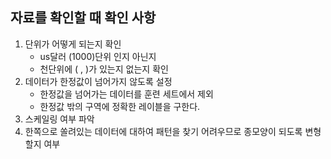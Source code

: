 ## 자료를 확인할 때 확인 사항
1. 단위가 어떻게 되는지 확인
    - us달러 (1000)단위 인지 아닌지
    - 천단위에 ( , )가 있는지 없는지 확인
2. 데이터가 한정값이 넘어가지 않도록 설정
    - 한정값을 넘어가는 데이터를 훈련 세트에서 제외
    - 한정값 밖의 구역에 정확한 레이블을 구한다.
3. 스케일링 여부 파악
4. 한쪽으로 쏠려있는 데이터에 대하여 패턴을 찾기 어려우므로 종모양이 되도록 변형할지 여부
